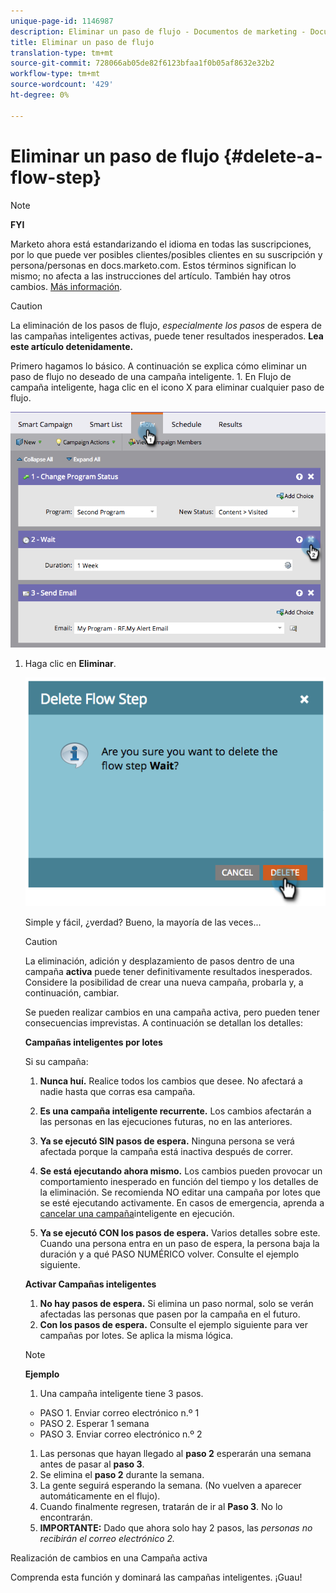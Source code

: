 ```yaml
---
unique-page-id: 1146987
description: Eliminar un paso de flujo - Documentos de marketing - Documentación del producto
title: Eliminar un paso de flujo
translation-type: tm+mt
source-git-commit: 728066ab05de82f6123bfaa1f0b05af8632e32b2
workflow-type: tm+mt
source-wordcount: '429'
ht-degree: 0%

---
```



# Eliminar un paso de flujo {#delete-a-flow-step}

>[!NOTE]
>
>**FYI**
>
>Marketo ahora está estandarizando el idioma en todas las suscripciones, por lo que puede ver posibles clientes/posibles clientes en su suscripción y persona/personas en docs.marketo.com. Estos términos significan lo mismo; no afecta a las instrucciones del artículo. También hay otros cambios. [Más información](http://docs.marketo.com/display/DOCS/Updates+to+Marketo+Terminology).

>[!CAUTION]
>
>La eliminación de los pasos de flujo, *especialmente los pasos* de espera de las campañas inteligentes activas, puede tener resultados inesperados. **Lea este artículo detenidamente.**

Primero hagamos lo básico. A continuación se explica cómo eliminar un paso de flujo no deseado de una campaña inteligente. 1. En Flujo de campaña inteligente, haga clic en el icono X para eliminar cualquier paso de flujo.

![](assets/image2014-9-22-13-3a52-3a20.png)

1. Haga clic en **Eliminar**.

   ![](assets/image2014-9-22-13-3a55-3a25.png)

   Simple y fácil, ¿verdad? Bueno, la mayoría de las veces...

   >[!CAUTION]
   >
   >La eliminación, adición y desplazamiento de pasos dentro de una campaña **activa** puede tener definitivamente resultados inesperados. Considere la posibilidad de crear una nueva campaña, probarla y, a continuación, cambiar.

   Se pueden realizar cambios en una campaña activa, pero pueden tener consecuencias imprevistas. A continuación se detallan los detalles:

   **Campañas inteligentes por lotes**

   Si su campaña:

   1. **Nunca huí.** Realice todos los cambios que desee. No afectará a nadie hasta que corras esa campaña.
   1. **Es una campaña inteligente recurrente.** Los cambios afectarán a las personas en las ejecuciones futuras, no en las anteriores.
   1. **Ya se ejecutó SIN pasos de espera.** Ninguna persona se verá afectada porque la campaña está inactiva después de correr.
   1. **Se está ejecutando ahora mismo.** Los cambios pueden provocar un comportamiento inesperado en función del tiempo y los detalles de la eliminación. Se recomienda NO editar una campaña por lotes que se esté ejecutando activamente. En casos de emergencia, aprenda a [cancelar una campaña](../../../../product-docs/core-marketo-concepts/smart-campaigns/using-smart-campaigns/abort-a-smart-campaign.md)inteligente en ejecución.

   1. **Ya se ejecutó CON los pasos de espera.** Varios detalles sobre este.\
      Cuando una persona entra en un paso de espera, la persona baja la duración y a qué PASO NUMÉRICO volver. Consulte el ejemplo siguiente.

   **Activar Campañas inteligentes**

   1. **No hay pasos de espera.** Si elimina un paso normal, solo se verán afectadas las personas que pasen por la campaña en el futuro.
   1. **Con los pasos de espera.** Consulte el ejemplo siguiente para ver campañas por lotes. Se aplica la misma lógica.

   >[!NOTE]
   >
   >**Ejemplo**
   >
   >    
   >    
   >1. Una campaña inteligente tiene 3 pasos.
   >
   >   * PASO 1. Enviar correo electrónico n.º 1
   >   * PASO 2. Esperar 1 semana
   >   * PASO 3. Enviar correo electrónico n.º 2
   >
   >1. Las personas que hayan llegado al **paso 2** esperarán una semana antes de pasar al **paso 3**.
   >1. Se elimina el **paso 2** durante la semana.
   >1. La gente seguirá esperando la semana. (No vuelven a aparecer automáticamente en el flujo).
   >1. Cuando finalmente regresen, tratarán de ir al **Paso 3**. No lo encontrarán.
   >1. **IMPORTANTE:** Dado que ahora solo hay 2 pasos, las *personas no recibirán el correo electrónico 2.*


Realización de cambios en una Campaña activa

Comprenda esta función y dominará las campañas inteligentes. ¡Guau!
